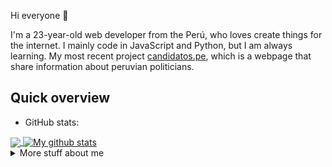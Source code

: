 Hi everyone 👋

I'm a 23-year-old web developer from the Perú, who loves create things for the internet. I mainly code in JavaScript and Python, but I am always learning. My most recent project [candidatos.pe](https://candidatos.pe), which is a webpage that share information about peruvian politicians.

<!--
**lout33/lout33** is a ✨ _special_ ✨ repository because its `README.md` (this file) appears on your GitHub profile.
-->

## Quick overview
* GitHub stats:  

<a href="https://github.com/anuraghazra/github-readme-stats">
  <!-- Change the `github-readme-stats.anuraghazra1.vercel.app` to `github-readme-stats.vercel.app`  -->
  <img align="center" src="https://github-readme-stats.vercel.app/api/top-langs/?username=lout33&langs_count=8" />
</a>
<a href="https://github.com/anuraghazra/github-readme-stats">
  <img align="center" src="https://github-readme-stats.anuraghazra1.vercel.app/api?username=lout33&show_icons=true&line_height=27&include_all_commits=true" alt="My github stats" />
</a>  

<!-- [![Anurag's GitHub stats](https://github-readme-stats.vercel.app/api?username=lout33)](https://github.com/anuraghazra/github-readme-stats)


[![Top Langs](https://github-readme-stats.vercel.app/api/top-langs/?username=anuraghazra&layout=compact)](https://github.com/lout33/github-readme-stats) -->


<details>
<summary>
  More stuff about me
</summary>


## My skills 📜

### Web technologies

- JavaScript,TypeScript(React,Angular,Vue)
- HTML,CSS,SCSS
- Node.js,Express
- MySQL,Postgres
- AWS,GCP


### Application Development

- Python (Django,Scrapy)
- Java (Springboot)


### Languages 🌐

| Language      | Proficiency                                                               |
| ------------- | ------------------------------------------------------------------------- |
| English  | C1                |
| Spanish         | Native language                                                           |

## What I'm currently learning 📚

- Web3(Etherium)
- Computer Graphics(Unity,three.js)

## Projects I'm the most proud of

| Name            | Description                                                          | Language      | Repo                                                             |
| --------------- | -------------------------------------------------------------------- | ------------- | ---------------------------------------------------------------- |
| candidatos.pe       | A web who share information about peruvian politicians                                  | Python, Javascript           | [Datoss-Incorruptibles](https://github.com/Datoss-Incorruptibles) |


